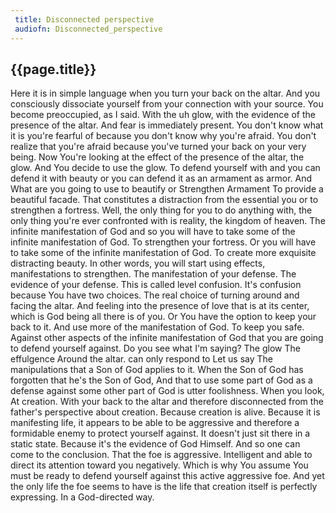```yaml
---
 title: Disconnected perspective
 audiofn: Disconnected_perspective
---
```


## {{page.title}}

Here it is in simple language when you turn your back on the altar. And
you consciously dissociate yourself from your connection with your
source. You become preoccupied, as I said. With the uh glow, with the
evidence of the presence of the altar. And fear is immediately present.
You don't know what it is you're fearful of because you don't know why
you're afraid. You don't realize that you're afraid because you've
turned your back on your very being. Now You're looking at the effect of
the presence of the altar, the glow. And You decide to use the glow. To
defend yourself with and you can defend it with beauty or you can defend
it as an armament as armor. And What are you going to use to beautify or
Strengthen Armament To provide a beautiful facade. That constitutes a
distraction from the essential you or to strengthen a fortress. Well,
the only thing for you to do anything with, the only thing you're ever
confronted with is reality, the kingdom of heaven. The infinite
manifestation of God and so you will have to take some of the infinite
manifestation of God. To strengthen your fortress. Or you will have to
take some of the infinite manifestation of God. To create more exquisite
distracting beauty. In other words, you will start using effects,
manifestations to strengthen. The manifestation of your defense. The
evidence of your defense. This is called level confusion. It's confusion
because You have two choices. The real choice of turning around and
facing the altar. And feeling into the presence of love that is at its
center, which is God being all there is of you. Or You have the option
to keep your back to it. And use more of the manifestation of God. To
keep you safe. Against other aspects of the infinite manifestation of
God that you are going to defend yourself against. Do you see what I'm
saying? The glow The effulgence Around the altar. can only respond to
Let us say The manipulations that a Son of God applies to it. When the
Son of God has forgotten that he's the Son of God, And that to use some
part of God as a defense against some other part of God is utter
foolishness. When you look, At creation. With your back to the altar and
therefore disconnected from the father's perspective about creation.
Because creation is alive. Because it is manifesting life, it appears to
be able to be aggressive and therefore a formidable enemy to protect
yourself against. It doesn't just sit there in a static state. Because
it's the evidence of God Himself. And so one can come to the conclusion.
That the foe is aggressive. Intelligent and able to direct its attention
toward you negatively. Which is why You assume You must be ready to
defend yourself against this active aggressive foe. And yet the only
life the foe seems to have is the life that creation itself is perfectly
expressing. In a God-directed way.


